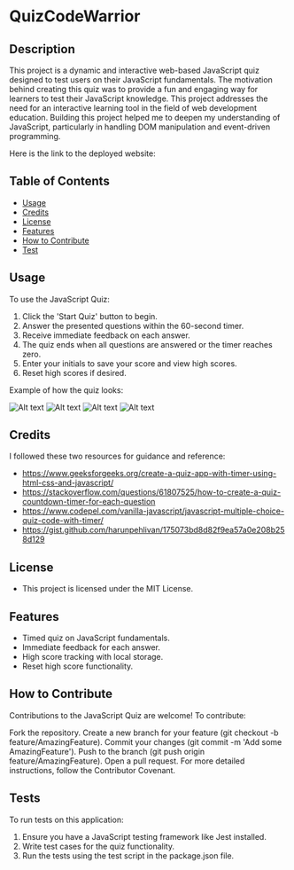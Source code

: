 # QuizCodeWarrior
## Description
This project is a dynamic and interactive web-based JavaScript quiz designed to test users on their JavaScript fundamentals. The motivation behind creating this quiz was to provide a fun and engaging way for learners to test their JavaScript knowledge. This project addresses the need for an interactive learning tool in the field of web development education. Building this project helped me to deepen my understanding of JavaScript, particularly in handling DOM manipulation and event-driven programming.

Here is the link to the deployed website:

## Table of Contents
- [Usage](#usage)
- [Credits](#credits)
- [License](#license)
- [Features](#features)
- [How to Contribute](#howtocontribute)
- [Test](#test)

## Usage
To use the JavaScript Quiz:

1. Click the 'Start Quiz' button to begin.
2. Answer the presented questions within the 60-second timer.
3. Receive immediate feedback on each answer.
4. The quiz ends when all questions are answered or the timer reaches zero.
5. Enter your initials to save your score and view high scores.
6. Reset high scores if desired.

Example of how the quiz looks:

![Alt text](<images/Screenshot 2023-11-27 at 5.30.26 PM.png>)   ![Alt text](<images/Screenshot 2023-11-27 at 5.30.59 PM.png>)
![Alt text](<images/Screenshot 2023-11-27 at 5.31.40 PM.png>)   ![Alt text](<images/Screenshot 2023-11-27 at 5.31.50 PM.png>)

## Credits

I followed these two resources for guidance and reference:

- https://www.geeksforgeeks.org/create-a-quiz-app-with-timer-using-html-css-and-javascript/
- https://stackoverflow.com/questions/61807525/how-to-create-a-quiz-countdown-timer-for-each-question
- https://www.codepel.com/vanilla-javascript/javascript-multiple-choice-quiz-code-with-timer/
- https://gist.github.com/harunpehlivan/175073bd8d82f9ea57a0e208b258d129

## License
- This project is licensed under the MIT License.

## Features
- Timed quiz on JavaScript fundamentals.
- Immediate feedback for each answer.
- High score tracking with local storage.
- Reset high score functionality.

## How to Contribute
Contributions to the JavaScript Quiz are welcome! To contribute:

Fork the repository.
Create a new branch for your feature (git checkout -b feature/AmazingFeature).
Commit your changes (git commit -m 'Add some AmazingFeature').
Push to the branch (git push origin feature/AmazingFeature).
Open a pull request.
For more detailed instructions, follow the Contributor Covenant.

## Tests
To run tests on this application:

1. Ensure you have a JavaScript testing framework like Jest installed.
2. Write test cases for the quiz functionality.
3. Run the tests using the test script in the package.json file.